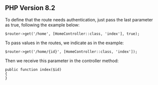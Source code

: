 ## PHP Version 8.2  ##


To define that the route needs authentication, just pass the last parameter as true, following the example below:

    $router->get('/home', [HomeController::class, 'index'], true);


To pass values ​​in the routes, we indicate as in the example:

    $router->get('/home/{id}', [HomeController::class, 'index']);


Then we receive this parameter in the controller method:

    public function index($id)
    {
    }



